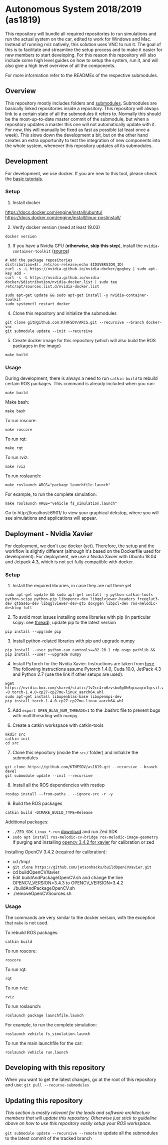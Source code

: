 # Autonomous System 2018/2019 (as1819)

This repository will bundle all required repositories to run simulations and run the actual system on the car, edited to work for Windows and Mac. Instead of running rviz natively, this solution uses VNC to run it. The goal of this is to facilitate and streamline the setup process and to make it easier for new members to start developing. For this reason this repository will also include some high level guides on how to setup the system, run it, and will also give a high level overview of all the components.

For more information refer to the READMEs of the respective submodules.

## Overview

This repository mostly includes folders and [submodules](https://git-scm.com/book/en/v2/Git-Tools-Submodules). Submodules are basically linked repositories inside a repository. This repository will always link to a certain state of all the submodules it refers to. Normally this should be the most-up-to-date master commit of the submodule, but when a repository updates a master this one will not automatically update with it. For now, this will manually be fixed as fast as possible (at least once a week). This slows down the development a bit, but on the other hand creates an extra opportunity to test the integration of new components into the whole system, whenever this repository updates all its submodules.

## Development

For development, we use docker. If you are new to this tool, please check the [basic tutorials](https://docs.docker.com/get-started/).

### Setup

1. Install docker

https://docs.docker.com/engine/install/ubuntu/
https://docs.docker.com/engine/install/linux-postinstall/

2. Verify docker version (need at least 19.03)

```
docker version
```

3. If you have a Nvidia GPU (**otherwise, skip this step**), install the `nvidia-container-toolkit` ([source](https://github.com/NVIDIA/nvidia-docker#ubuntu-160418042004-debian-jessiestretchbuster
))

```
# Add the package repositories
distribution=$(. /etc/os-release;echo $ID$VERSION_ID)
curl -s -L https://nvidia.github.io/nvidia-docker/gpgkey | sudo apt-key add -
curl -s -L https://nvidia.github.io/nvidia-docker/$distribution/nvidia-docker.list | sudo tee /etc/apt/sources.list.d/nvidia-docker.list

sudo apt-get update && sudo apt-get install -y nvidia-container-toolkit
sudo systemctl restart docker
```

4. Clone this repository and initialize the submodules

```
git clone git@github.com:KTHFSDV/ARCS.git --recursive --branch docker-vnc
git submodule update --init --recursive
```

5. Create docker image for this repository (which will also build the ROS packages in the image)

```
make build
```

### Usage

During development, there is always a need to run `catkin build` to rebuild certain ROS packages. This command is already included when you run:

```
make build
```

Make bash:
```
make bash
```

To run roscore:

```
make roscore
```

To run rqt:

```
make rqt
```

To run rviz:

```
make rviz
```

To run roslaunch:

```
make roslaunch ARGS="package launchfile.launch"
```

For example, to run the complete simulation:

```
make roslaunch ARGS="vehicle fs_simulation.launch"
```

Go to http://localhost:6901/ to view your graphical dekstop, where you will see simulations and applications will appear.


## Deployment - Nvidia Xavier

For deployment, we don't use docker (yet). Therefore, the setup and the workflow is slightly different (although it's based on the Dockerfile used for development). For deployment, we use a Nvidia Xavier with Ubuntu 18.04 and Jetpack 4.3, which is not yet fully compatible with docker.

### Setup

1. Install the required libraries, in case they are not there yet

```
sudo apt-get update && sudo apt-get install -y python-catkin-tools python-scipy python-pip libopencv-dev libqglviewer-headers freeglut3-dev qtbase5-dev libqglviewer-dev-qt5 doxygen libpcl-dev ros-melodic-desktop-full
```

2. To avoid most issues installing some libraries with pip (in particular scipy: see [thread](https://stackoverflow.com/questions/26575587/cant-install-scipy-through-pip)), update pip to the latest version

```
pip install --upgrade pip
```

3. Install python-related libraries with pip and upgrade numpy

```
pip install --user python-can cantools==32.20.1 rdp osqp pathlib && pip install --user --upgrade numpy
```

4. Install PyTorch for the Nvidia Xavier. Instructions are taken from [here](https://forums.developer.nvidia.com/t/pytorch-for-jetson-nano-version-1-5-0-now-available/72048). The following instructions assume Pytorch 1.4.0, Cuda 10.0, JetPack 4.3 and Python 2.7 (use the link if other setups are used):

```
wget https://nvidia.box.com/shared/static/1v2cc4ro6zvsbu0p8h6qcuaqco1qcsif.whl -O torch-1.4.0-cp27-cp27mu-linux_aarch64.whl
sudo apt-get install libopenblas-base libopenmpi-dev
pip install torch-1.4.0-cp27-cp27mu-linux_aarch64.whl
```

5. Add `export OPEN_BLAS_NUM_THREADS=1` to the .bashrc file to prevent bugs with multithreading with numpy.

6. Create a catkin workspace with catkin-tools

```
mkdir src
catkin init
cd src
```

7. Clone this repository (inside the `src/` folder) and initialize the submodules

```
git clone https://github.com/KTHFSDV/as1819.git --recursive --branch devel
git submodule update --init --recursive
```

8. Install all the ROS dependencies with rosdep

```
rosdep install --from-paths . --ignore-src -r -y
```

9. Build the ROS packages

```
catkin build -DCMAKE_BUILD_TYPE=Release
```

Additional packages:
- ```./ZED_SDK_Linux_*.run``` [download](https://download.stereolabs.com/zedsdk/3.1/jp43/jetsons) and run Zed SDK
- ```sudo apt install ros-melodic-cv-bridge ros-melodic-image-geometry ``` if purging and installing [opencv 3.4.2 for xavier](https://www.jetsonhacks.com/2018/11/08/build-opencv-3-4-on-nvidia-jetson-agx-xavier-developer-kit/) for calibration or zed

Installing OpenCV 3.4.2 (required for calibration):
- cd /tmp/
- ```git clone https://github.com/jetsonhacks/buildOpenCVXavier.git```
- cd buildOpenCVXavier
- Edit buildAndPackageOpenCV.sh and change the line OPENCV_VERSION=3.4.3 to OPENCV_VERSION=3.4.2
- ./buildAndPackageOpenCV.sh
- ./removeOpenCVSources.sh

### Usage

The commands are very similar to the docker version, with the exception that ```make``` is not used.

To rebuild ROS packages:

```
catkin build
```

To run roscore:

```
roscore
```

To run rqt:

```
rqt
```

To run rviz:

```
rviz
```

To run roslaunch:

```
roslaunch package launchfile.launch
```

For example, to run the complete simulation:

```
roslaunch vehicle fs_simulation.launch
```

To run the main launchfile for the car:

```
roslaunch vehicle run.launch
```

## Developing with this repository
When you want to get the latest changes, go at the root of this repository and use:
```git pull --recurse-submodules```


## Updating this repository
*This section is mostly relevant for the leads and software architecture members that will update this repository. Otherwise just stick to guideline above on how to use this repository easily setup your ROS workspace.*

`git submodule update --recursive --remote` to update all the submodules to the latest commit of the tracked branch
